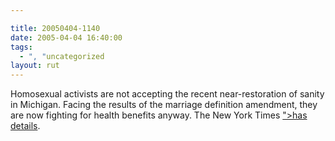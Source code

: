 ```yaml
---

title: 20050404-1140
date: 2005-04-04 16:40:00
tags:
  - ", "uncategorized
layout: rut
---
```


<p> Homosexual activists are not accepting the recent
near-restoration of sanity in Michigan.  Facing the
results of the marriage definition amendment, they
are now fighting for health benefits anyway.  The New York Times <a href="http://www.nytimes.com/2005/04/04/national/04gays.html?ei=<?php echo htmlentities("5088&en=6a4e2bba5445d998&ex=1270267200&partner=rssnyt&pagewanted=print&position=");?>">has
details</a>.</p>

